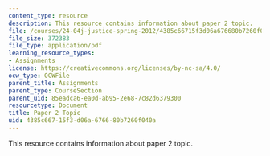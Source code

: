 ```yaml
---
content_type: resource
description: This resource contains information about paper 2 topic.
file: /courses/24-04j-justice-spring-2012/4385c66715f3d06a676680b7260f040a_MIT24_04JS12_paper2.pdf
file_size: 372383
file_type: application/pdf
learning_resource_types:
- Assignments
license: https://creativecommons.org/licenses/by-nc-sa/4.0/
ocw_type: OCWFile
parent_title: Assignments
parent_type: CourseSection
parent_uid: 85eadca6-ea0d-ab95-2e68-7c82d6379300
resourcetype: Document
title: Paper 2 Topic
uid: 4385c667-15f3-d06a-6766-80b7260f040a
---
```

This resource contains information about paper 2 topic.